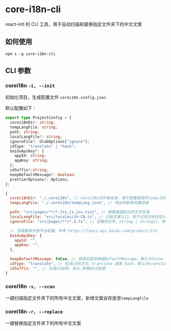 # core-i18n-cli

react-intl 的 CLI 工具，用于自动扫描和替换指定文件夹下的中文文案

## 如何使用

```shell
npm i -g core-i18n-cli
```

## CLI 参数

### corei18n  `-i, --init`
初始化项目，生成配置文件 `corei18n.config.json`

默认配置如下：
```ts
export type ProjectConfig = {
  corei18nDir: string;
  tempLangFile: string;
  path: string;
  localLangFile?: string;
  ignoreFile?: GlobOptions["ignore"];
  idType: "translate" | "hash";
  baiduApiKey?: {
    appId: string;
    appKey: string;
  };
  idSuffix?:string;
  keepDefaultMessage?: boolean;
  prettierOptions?: Options;
};
```

```js
{
  corei18nDir: "./.corei18n", // corei18n文件根目录，用于放置提取的langs文件
  tempLangFile: "./.corei18n/tempLang.json", // 导出的新增文案目录

  path: "src/pages/**/*.{ts,js,jsx,tsx}", // 需要做国际化的文件目录
  localLangFile: "src/locales/zh-CN.ts", // 已有文案入口，用于过滤已经存在id的文案，支持js、ts、json
  ignoreFile: "src/pages/**/*.d.ts", // 忽略的文件，string | string[]，参考GlobOptions.ignore

  // 百度翻译开放平台配置，参考 https://fanyi-api.baidu.com/product/113
  baiduApiKey: {
    appId: "",
    appKey: "",
  },

  keepDefaultMessage: false, // 替换后是否保留DefaultMessage，默认为false
  idType: "translate", // 生成id的方式，translate 或者 hash，默认为translate，需要提供baiduApiKey
  idSuffix: "", // 生成id前缀，会以.拼接在id前面
}
```

### corei18n `-s, --scan`

一键扫描指定文件夹下的所有中文文案，新增文案会存放至`tempLangFile`

### corei18n `-r, --replace`

一键替换指定文件夹下的所有中文文案
